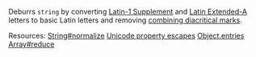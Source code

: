Deburrs <code>string</code> by converting <a href="https://en.wikipedia.org/wiki/Latin-1_Supplement_(Unicode_block)#Character_table">Latin-1 Supplement</a> and <a href="https://en.wikipedia.org/wiki/Latin_Extended-A">Latin Extended-A</a> letters to basic Latin letters and removing <a href="https://en.wikipedia.org/wiki/Combining_Diacritical_Marks">combining diacritical marks</a>.

Resources: [String#normalize](https://developer.mozilla.org/docs/Web/JavaScript/Reference/Global_Objects/String/normalize) [Unicode property escapes](https://developer.mozilla.org/docs/Web/JavaScript/Guide/Regular_Expressions/Unicode_Property_Escapes) [Object.entries](https://developer.mozilla.org/docs/Web/JavaScript/Reference/Global_Objects/Object/entries) [Array#reduce](https://developer.mozilla.org/docs/Web/JavaScript/Reference/Global_Objects/Array/reduce)
